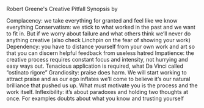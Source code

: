 
Robert Greene's Creative Pitfall Synopsis by 

Complacency: we take everything for granted and feel like we know everything
Conservatism: we stick to what worked in the past and we want to fit in. But if we worry about failure and what others think we’ll never do anything creative (also check Linchpin on the fear of showing your work)
Dependency: you have to distance yourself from your own work and art so that you can discern helpful feedback from useless hatred
Impatience: the creative process requires constant focus and intensity, not hurrying and easy ways out. Tenacious application is required, what Da Vinci called “ostinato rigore”
Grandiosity: praise does harm. We will start working to attract praise and as our ego inflates we’ll come to believe it’s our natural brilliance that pushed us up. What must motivate you is the process and the work itself.
Inflexibility: it’s about paradoxes and holding two thoughts at once. For examples doubts about what you know and trusting yourself
